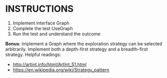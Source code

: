 # INSTRUCTIONS

1. Implement interface Graph
2. Complete the test UseGraph
3. Run the test and understand the outcome

**Bonus**: implement a Graph where the exploration strategy can be selected arbitrarily.
Implement both a depth-first strategy and a breadth-first strategy.
Helpful readings:
* http://artint.info/html/ArtInt_51.html
* https://en.wikipedia.org/wiki/Strategy_pattern
